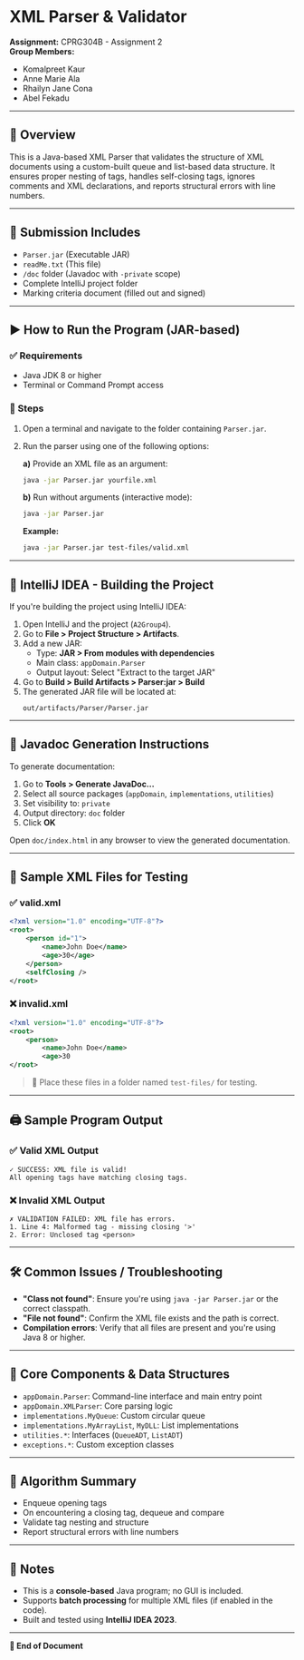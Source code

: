 # XML Parser & Validator

**Assignment:** CPRG304B - Assignment 2  
**Group Members:**
- Komalpreet Kaur
- Anne Marie Ala
- Rhailyn Jane Cona
- Abel Fekadu

---

## 📘 Overview

This is a Java-based XML Parser that validates the structure of XML documents using a custom-built queue and list-based data structure. It ensures proper nesting of tags, handles self-closing tags, ignores comments and XML declarations, and reports structural errors with line numbers.

---

## 📁 Submission Includes

- `Parser.jar` (Executable JAR)
- `readMe.txt` (This file)
- `/doc` folder (Javadoc with `-private` scope)
- Complete IntelliJ project folder
- Marking criteria document (filled out and signed)

---

## ▶️ How to Run the Program (JAR-based)

### ✅ Requirements

- Java JDK 8 or higher
- Terminal or Command Prompt access

### 🚀 Steps

1. Open a terminal and navigate to the folder containing `Parser.jar`.
2. Run the parser using one of the following options:

   **a)** Provide an XML file as an argument:
   ```bash
   java -jar Parser.jar yourfile.xml
   ```

   **b)** Run without arguments (interactive mode):
   ```bash
   java -jar Parser.jar
   ```

   **Example:**
   ```bash
   java -jar Parser.jar test-files/valid.xml
   ```

---

## 🧰 IntelliJ IDEA - Building the Project

If you're building the project using IntelliJ IDEA:

1. Open IntelliJ and the project (`A2Group4`).
2. Go to **File > Project Structure > Artifacts**.
3. Add a new JAR:
   - Type: **JAR > From modules with dependencies**
   - Main class: `appDomain.Parser`
   - Output layout: Select "Extract to the target JAR"
4. Go to **Build > Build Artifacts > Parser:jar > Build**
5. The generated JAR file will be located at:
   ```
   out/artifacts/Parser/Parser.jar
   ```

---

## 📄 Javadoc Generation Instructions

To generate documentation:

1. Go to **Tools > Generate JavaDoc...**
2. Select all source packages (`appDomain`, `implementations`, `utilities`)
3. Set visibility to: `private`
4. Output directory: `doc` folder
5. Click **OK**

Open `doc/index.html` in any browser to view the generated documentation.

---

## 📂 Sample XML Files for Testing

### ✅ valid.xml

```xml
<?xml version="1.0" encoding="UTF-8"?>
<root>
    <person id="1">
        <name>John Doe</name>
        <age>30</age>
    </person>
    <selfClosing />
</root>
```

### ❌ invalid.xml

```xml
<?xml version="1.0" encoding="UTF-8"?>
<root>
    <person>
        <name>John Doe</name>
        <age>30
</root>
```

> 📌 Place these files in a folder named `test-files/` for testing.

---

## 🖨️ Sample Program Output

### ✅ Valid XML Output

```
✓ SUCCESS: XML file is valid!
All opening tags have matching closing tags.
```

### ❌ Invalid XML Output

```
✗ VALIDATION FAILED: XML file has errors.
1. Line 4: Malformed tag - missing closing '>'
2. Error: Unclosed tag <person>
```

---

## 🛠️ Common Issues / Troubleshooting

- **"Class not found"**: Ensure you're using `java -jar Parser.jar` or the correct classpath.
- **"File not found"**: Confirm the XML file exists and the path is correct.
- **Compilation errors**: Verify that all files are present and you're using Java 8 or higher.

---

## 🧩 Core Components & Data Structures

- `appDomain.Parser`: Command-line interface and main entry point
- `appDomain.XMLParser`: Core parsing logic
- `implementations.MyQueue`: Custom circular queue
- `implementations.MyArrayList`, `MyDLL`: List implementations
- `utilities.*`: Interfaces (`QueueADT`, `ListADT`)
- `exceptions.*`: Custom exception classes

---

## 🧠 Algorithm Summary

- Enqueue opening tags
- On encountering a closing tag, dequeue and compare
- Validate tag nesting and structure
- Report structural errors with line numbers

---

## 🔎 Notes

- This is a **console-based** Java program; no GUI is included.
- Supports **batch processing** for multiple XML files (if enabled in the code).
- Built and tested using **IntelliJ IDEA 2023**.

---

**📌 End of Document**
